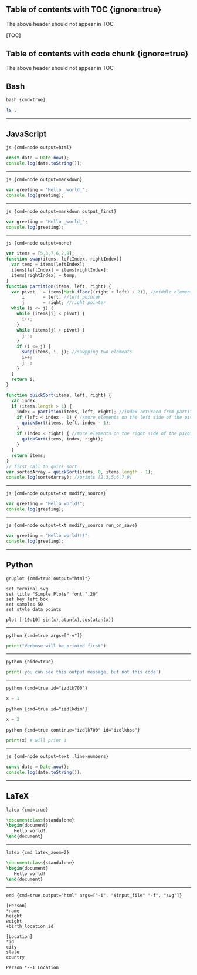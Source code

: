 ## Table of contents with TOC {ignore=true}

The above header should not appear in TOC

[TOC]

## Table of contents with code chunk {ignore=true}

The above header should not appear in TOC

<!-- @import "[TOC]" {depthFrom:1, depthTo:6, orderedList:true} -->

<!-- code_chunk_output -->

<!-- /code_chunk_output -->

## Bash

`bash {cmd=true}`

```bash
ls .
```

---

## JavaScript

`js {cmd=node output=html}`

```js
const date = Date.now();
console.log(date.toString());
```

---

`js {cmd=node output=markdown}`

```js {cmd=node output=markdown}
var greeting = "Hello _world_";
console.log(greeting);
```

---

`js {cmd=node output=markdown output_first}`

```js {cmd=node output=markdown output_first}
var greeting = "Hello _world_";
console.log(greeting);
```

---

`js {cmd=node output=none}`

```js {cmd=node output=none}
var items = [5,3,7,6,2,9];
function swap(items, leftIndex, rightIndex){
  var temp = items[leftIndex];
  items[leftIndex] = items[rightIndex];
  items[rightIndex] = temp;
}
function partition(items, left, right) {
  var pivot   = items[Math.floor((right + left) / 2)], //middle element
      i       = left, //left pointer
      j       = right; //right pointer
  while (i <= j) {
    while (items[i] < pivot) {
      i++;
    }
    while (items[j] > pivot) {
      j--;
    }
    if (i <= j) {
      swap(items, i, j); //sawpping two elements
      i++;
      j--;
    }
  }
  return i;
}

function quickSort(items, left, right) {
  var index;
  if (items.length > 1) {
    index = partition(items, left, right); //index returned from partition
    if (left < index - 1) { //more elements on the left side of the pivot
      quickSort(items, left, index - 1);
    }
    if (index < right) { //more elements on the right side of the pivot
      quickSort(items, index, right);
    }
  }
  return items;
}
// first call to quick sort
var sortedArray = quickSort(items, 0, items.length - 1);
console.log(sortedArray); //prints [2,3,5,6,7,9]
```

---

`js {cmd=node output=txt modify_source}`

```js {cmd=node output=txt modify_source}
var greeting = "Hello world!";
console.log(greeting);
```

---

`js {cmd=node output=txt modify_source run_on_save}`

```js {cmd=node output=txt modify_source run_on_save}
var greeting = "Hello world!!!";
console.log(greeting);
```

---

## Python

`gnuplot {cmd=true output="html"}`

```gnuplot {cmd=true output="html"}
set terminal svg
set title "Simple Plots" font ",20"
set key left box
set samples 50
set style data points

plot [-10:10] sin(x),atan(x),cos(atan(x))
```

---

`python {cmd=true args=["-v"]}`

```python
print("Verbose will be printed first")
```

---

`python {hide=true}`

```python {hide=true}
print('you can see this output message, but not this code')
```

---

`python {cmd=true id="izdlk700"}`

```python {cmd=true id="izdlk700"}
x = 1
```

`python {cmd=true id="izdlkdim"}`

```python
x = 2
```

`python {cmd=true continue="izdlk700" id="izdlkhso"}`

```python {cmd=true continue="izdlk700" id="izdlkhso"}
print(x) # will print 1
```

---

`js {cmd=node output=text .line-numbers}`

```js {cmd=node output=text .line-numbers}
const date = Date.now();
console.log(date.toString());
```

---

## LaTeX

`latex {cmd=true}`

```latex {cmd=true}
\documentclass{standalone}
\begin{document}
   Hello world!
\end{document}
```

---

`latex {cmd latex_zoom=2}`

```latex
\documentclass{standalone}
\begin{document}
   Hello world!
\end{document}
```

---

`erd {cmd=true output="html" args=["-i", "$input_file" "-f", "svg"]}`

```erd {cmd=true output="html" args=["-i", "$input_file" "-f", "svg"]}
[Person]
*name
height
weight
+birth_location_id

[Location]
*id
city
state
country

Person *--1 Location
```
